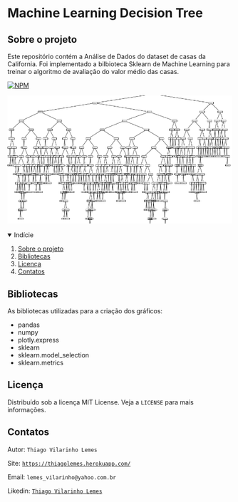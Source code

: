 # Machine Learning Decision Tree

<!-- Sobre o projeto -->
## Sobre o projeto
Este repositório contém a Análise de Dados do dataset de casas da California. Foi implementado a bilbioteca Sklearn de Machine Learning para treinar o algoritmo de avaliação do valor médio das casas.

[![NPM](https://img.shields.io/github/license/tvlemes/machine-learning-decision-tree)](https://github.com/tvlemes/machine-learning-decision-tree/blob/main/license)

![](/images/01.PNG)


<!-- TABLE OF CONTENTS -->
<details open="open">
  <summary>Indície</summary>
  <ol>
    <li>
      <a href="#sobre-o-projeto">Sobre o projeto</a>
    </li>
    <li><a href="#bibliotecas">Bibliotecas</a></li>
    <li><a href="#licença">Licença</a></li>
    <li><a href="#contatos">Contatos</a></li>
  </ol>
</details>



<!-- Bibliotecas -->
## Bibliotecas

As bibliotecas utilizadas para a criação dos gráficos:

* pandas
* numpy
* plotly.express
* sklearn
* sklearn.model_selection
* sklearn.metrics

<!-- Licença -->
## Licença

Distribuído sob a licença MIT License. Veja a `LICENSE` para mais informações.

<!-- Contatos -->
## Contatos

Autor: `Thiago Vilarinho Lemes`

Site: [`https://thiagolemes.herokuapp.com/`](https://thiagolemes.herokuapp.com)

Email: `lemes_vilarinho@yahoo.com.br`

Likedin: [`Thiago Vilarinho Lemes`](https://www.linkedin.com/in/thiago-vilarinho-lemes-b1232727/)

